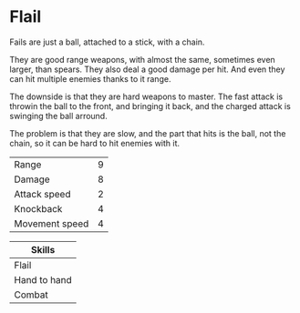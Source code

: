 # Flail

Fails are just a ball, attached to a stick, with a chain.

They are good range weapons, with almost the same, sometimes even larger, than spears. They also deal a good damage per hit. And even they can hit multiple enemies thanks to it range.

The downside is that they are hard weapons to master. The fast attack is throwin the ball to the front, and bringing it back, and the charged attack is swinging the ball arround.

The problem is that they are slow, and the part that hits is the ball, not the chain, so it can be hard to hit enemies with it.

|||
|---|---|
|Range|9|
|Damage|8|
|Attack speed|2|
|Knockback|4|
|Movement speed|4|

|Skills|
|------|
|Flail|
|Hand to hand|
|Combat|